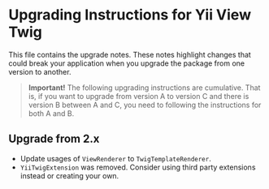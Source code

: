 # Upgrading Instructions for Yii View Twig

This file contains the upgrade notes. These notes highlight changes that could break your
application when you upgrade the package from one version to another.

> **Important!** The following upgrading instructions are cumulative. That is, if you want
> to upgrade from version A to version C and there is version B between A and C, you need
> to following the instructions for both A and B.

## Upgrade from 2.x

- Update usages of `ViewRenderer` to `TwigTemplateRenderer`.
- `YiiTwigExtension` was removed. Consider using third party extensions instead or creating your own.
